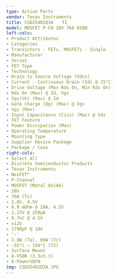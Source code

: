 ```yaml
---
type: Active Parts
vendor: Texas Instruments
title: CSD25402Q3A　　TI
model: MOSFET P-CH 20V 76A 8SON
left-cols:
- Product Attributes
- Categories
- Transistors - FETs, MOSFETs - Single
- Manufacturer
- Series
- FET Type
- Technology
- Drain to Source Voltage (Vdss)
- Current - Continuous Drain (Id) @ 25°C
- Drive Voltage (Max Rds On, Min Rds On)
- Rds On (Max) @ Id, Vgs
- Vgs(th) (Max) @ Id
- Gate Charge (Qg) (Max) @ Vgs
- Vgs (Max)
- Input Capacitance (Ciss) (Max) @ Vds
- FET Feature
- Power Dissipation (Max)
- Operating Temperature
- Mounting Type
- Supplier Device Package
- Package / Case
right-cols:
- Select All
- Discrete Semiconductor Products
- Texas Instruments
- NexFET™
- P-Channel
- MOSFET (Metal Oxide)
- 20V
- 76A (Tc)
- 1.8V, 4.5V
- 8.9 mOhm @ 10A, 4.5V
- 1.15V @ 250µA
- 9.7nC @ 4.5V
- ±12V
- 1790pF @ 10V
- '-'
- 2.8W (Ta), 69W (Tc)
- -55°C ~ 150°C (TJ)
- Surface Mount
- 8-VSON (3.3x3.3)
- 8-PowerVDFN
img: CSD25402Q3A.JPG
---
```

